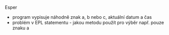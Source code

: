 Esper

- program vypisuje náhodně znak a, b nebo c, aktuální datum a čas
- problém v EPL statementu - jakou metodu použít pro výběr např. pouze znaku a
